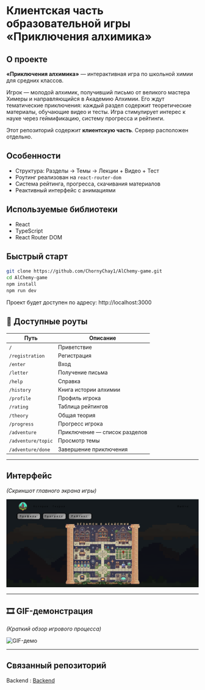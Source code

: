 # Клиентская часть образовательной игры **«Приключения алхимика»**

## О проекте

**«Приключения алхимика»** — интерактивная игра по школьной химии для средних классов.

Игрок — молодой алхимик, получивший письмо от великого мастера Химеры и направляющийся в Академию Алхимии. Его ждут тематические приключения: каждый раздел содержит теоретические материалы, обучающие видео и тесты. Игра стимулирует интерес к науке через геймификацию, систему прогресса и рейтинги.

Этот репозиторий содержит **клиентскую часть**. Сервер расположен отдельно.

## Особенности

- Структура: Разделы → Темы → Лекции + Видео + Тест
- Роутинг реализован на `react-router-dom`
- Система рейтинга, прогресса, скачивания материалов
- Реактивный интерфейс с анимациями

## Используемые библиотеки

- React  
- TypeScript  
- React Router DOM   

## Быстрый старт

```bash
git clone https://github.com/ChornyChay1/AlChemy-game.git
cd AlChemy-game
npm install
npm run dev
```
Проект будет доступен по адресу: http://localhost:3000

## 🚏 Доступные роуты

| Путь                   | Описание                          |
|------------------------|-----------------------------------|
| `/`                    | Приветствие                       |
| `/registration`        | Регистрация                       |
| `/enter`               | Вход                              |
| `/letter`              | Получение письма                  |
| `/help`                | Справка                           |
| `/history`             | Книга истории алхимии             |
| `/profile`             | Профиль игрока                    |
| `/rating`              | Таблица рейтингов                 |
| `/theory`              | Общая теория                      |
| `/progress`            | Прогресс игрока                   |
| `/adventure`           | Приключение — список разделов     |
| `/adventure/topic`     | Просмотр темы                     |
| `/adventure/done`      | Завершение приключения            |

---

## Интерфейс

_(Скриншот главного экрана игры)_

![Скриншот интерфейса](./pres/screenshot.png)

---

## 🎞 GIF-демонстрация

_(Краткий обзор игрового процесса)_

![GIF-демо](./pres/record.gif)

---
## Связанный репозиторий

Backend : [Backend](https://github.com/ChornyChay1/AlChemyGameBackend)   
